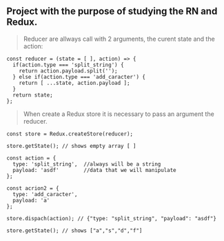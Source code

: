 ## Project with the purpose of studying the RN and Redux.

> Reducer are allways call with 2 arguments, the curent state and the action:

```
const reducer = (state = [ ], action) => {
  if(action.type === 'split_string') {
    return action.payload.split('');
  } else if(action.type === 'add_caracter') {
    return [ ...state, action.payload ];
  }
  return state;
};
```

> When create a Redux store it is necessary to pass an argument the reducer.

```
const store = Redux.createStore(reducer);

store.getState(); // shows empty array [ ]

const action = {
  type: 'split_string',  //always will be a string
  payload: 'asdf'        //data that we will manipulate
};

const acrion2 = {
  type: 'add_caracter',
  payload: 'a'
};

store.dispach(action); // {"type: "split_string", "payload": "asdf"}

store.getState(); // shows ["a","s","d","f"]
```
